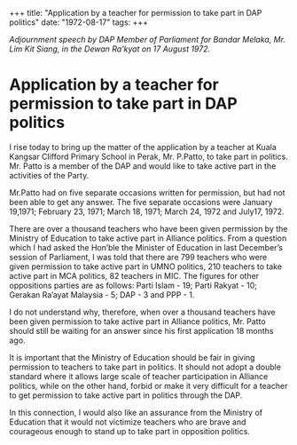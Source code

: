 +++ 
title: "Application by a teacher for permission to take part in DAP politics"
date: "1972-08-17"
tags:
+++

_Adjournment speech by DAP Member of Parliament for Bandar Melaka, Mr. Lim Kit Siang, in the Dewan Ra’kyat on 17 August 1972._

# Application by a teacher for permission to take part in DAP politics

I rise today to bring up the matter of the application by a teacher at Kuala Kangsar Clifford Primary School in Perak, Mr. P.Patto, to take part in politics. Mr. Patto is a member of the DAP and would like to take active part in the activities of the Party.</u>

Mr.Patto had on five separate occasions written for permission, but had not been able to get any answer. The five separate occasions were January 19,1971; February 23, 1971; March 18, 1971; March 24, 1972 and July17, 1972.

There are over a thousand teachers who have been given permission by the Ministry of Education to take active part in Alliance politics. From a question which I had asked the Hon’ble the Minister of Education in last December’s session of Parliament, I was told that there are 799 teachers who were given permission to take active part in UMNO politics, 210 teachers to take active part in MCA politics, 82 teachers in MIC. The figures for other oppositions parties are as follows: Parti Islam - 19; Parti Rakyat - 10; Gerakan Ra’ayat Malaysia - 5; DAP - 3 and PPP - 1.

I do not understand why, therefore, when over a thousand teachers have been given permission to take active part in Alliance politics, Mr. Patto should still be waiting for an answer since his first application 18 months ago.

It is important that the Ministry of Education should be fair in giving permission to teachers to take part in politics. It should not adopt a double standard where it allows large scale of teacher participation in Alliance politics, while on the other hand, forbid or make it very difficult for a teacher to get permission to take active part in politics through the DAP.

In this connection, I would also like an assurance from the Ministry of Education that it would not victimize teachers who are brave and courageous enough to stand up to take part in opposition politics.
 
